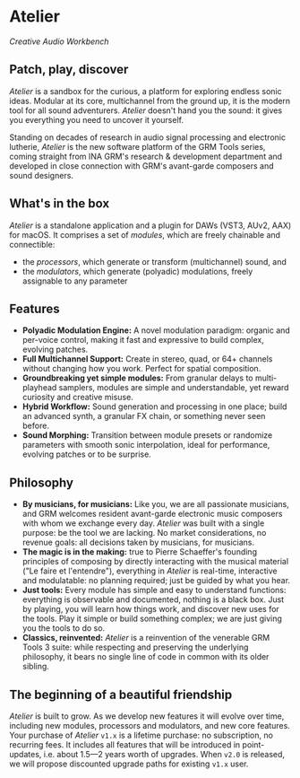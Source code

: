 # Atelier

_Creative Audio Workbench_

## Patch, play, discover

_Atelier_ is a sandbox for the curious, a platform for exploring endless sonic ideas. Modular at its
core, multichannel from the ground up, it is the modern tool for all sound adventurers. _Atelier_
doesn't hand you the sound: it gives you everything you need to uncover it yourself.

Standing on decades of research in audio signal processing and electronic lutherie, _Atelier_ is the
new software platform of the GRM Tools series, coming straight from INA GRM's research & development
department and developed in close connection with GRM's avant-garde composers and sound designers.

## What's in the box

_Atelier_ is a standalone application and a plugin for DAWs (VST3, AUv2, AAX) for macOS. It
comprises a set of _modules_, which are freely chainable and connectible:

* the _processors_, which generate or transform (multichannel) sound, and
* the _modulators_, which generate (polyadic) modulations, freely assignable to any parameter

## Features

* **Polyadic Modulation Engine:** A novel modulation paradigm: organic and per-voice control, making
  it fast and expressive to build complex, evolving patches.
* **Full Multichannel Support:** Create in stereo, quad, or 64+ channels without changing how you
  work. Perfect for spatial composition.
* **Groundbreaking yet simple modules:** From granular delays to multi-playhead samplers, modules
  are simple and understandable, yet reward curiosity and creative misuse.
* **Hybrid Workflow:** Sound generation and processing in one place; build an advanced synth, a
  granular FX chain, or something never seen before.
* **Sound Morphing:** Transition between module presets or randomize parameters with smooth sonic
  interpolation, ideal for performance, evolving patches or to be surprise.

## Philosophy

* **By musicians, for musicians:** Like you, we are all passionate musicians, and GRM welcomes
  resident avant-garde electronic music composers with whom we exchange every day. _Atelier_ was
  built with a single purpose: be the tool we are lacking. No market considerations, no revenue
  goals: all decisions taken by musicians, for musicians.
* **The magic is in the making:** true to Pierre Schaeffer's founding principles of composing by
  directly interacting with the musical material ("Le faire et l'entendre"), everything in _Atelier_
  is real-time, interactive and modulatable: no planning required; just be guided by what you hear.
* **Just tools:** Every module has simple and easy to understand functions: everything is observable
  and documented, nothing is a black box. Just by playing, you will learn how things work, and
  discover new uses for the tools. Play it simple or build something complex; we are just giving you
  the tools to do so.
* **Classics, reinvented:** _Atelier_ is a reinvention of the venerable GRM Tools 3 suite: while
  respecting and preserving the underlying philosophy, it bears no single line of code in common
  with its older sibling.

## The beginning of a beautiful friendship

_Atelier_ is built to grow. As we develop new features it will evolve over time, including new
modules, processors and modulators, and new core features. Your purchase of _Atelier_ `v1.x` is a
lifetime purchase: no subscription, no recurring fees. It includes all features that will be
introduced in point-updates, i.e. about 1.5—2 years worth of upgrades. When `v2.0` is released, we
will propose discounted upgrade paths for existing `v1.x` user.
